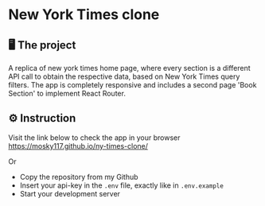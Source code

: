 # New York Times clone 

## :desktop_computer: The project

A replica of new york times home page, where every section is a different API call to obtain the respective data, based on New York Times query filters.
The app is completely responsive and includes a second page 'Book Section' to implement React Router. 

## :gear: Instruction

Visit the link below to check the app in your browser
https://mosky117.github.io/ny-times-clone/

Or

- Copy the repository from my Github
- Insert your api-key in the `.env` file, exactly like in `.env.example`
- Start your development server